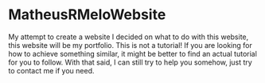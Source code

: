 # MatheusRMeloWebsite
My attempt to create a website
I decided on what to do with this website, this website will be my portfolio.
This is not a tutorial! If you are looking for how to achieve something similar, it might be better to find an actual tutorial for you to follow. With that said, I can still try to help you somehow, just try to contact me if you need.
